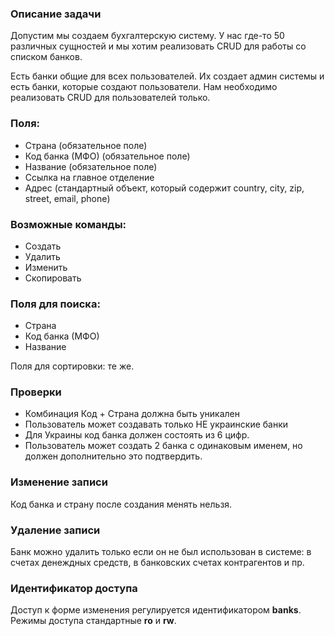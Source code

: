 ### Описание задачи

Допустим мы создаем бухгалтерскую систему. У нас где-то 50 различных сущностей и мы хотим реализовать CRUD для работы со списком банков.

Есть банки общие для всех пользователей. Их создает админ системы и есть банки, которые создают пользователи.
Нам необходимо реализовать CRUD для пользователей только.

### Поля:
* Страна (обязательное поле)
* Код банка (МФО) (обязательное поле)
* Название (обязательное поле)
* Ссылка на главное отделение
* Адрес (стандартный объект, который содержит country, city, zip, street, email, phone)

### Возможные команды:
* Создать
* Удалить
* Изменить
* Скопировать

### Поля для поиска:
* Страна
* Код банка (МФО)
* Название

Поля для сортировки: те же.

### Проверки
* Комбинация Код + Страна должна быть уникален
* Пользователь может создавать только НЕ украинские банки
* Для Украины код банка должен состоять из 6 цифр.
* Пользователь может создать 2 банка с одинаковым именем, но должен дополнительно это подтвердить.

### Изменение записи
Код банка и страну после создания менять нельзя.

### Удаление записи
Банк можно удалить только если он не был использован в системе: в счетах денеждных средств, в банковских счетах контрагентов и пр.

### Идентификатор доступа
Доступ к форме изменения регулируется идентификатором **banks**. Режимы доступа стандартные **ro** и **rw**.